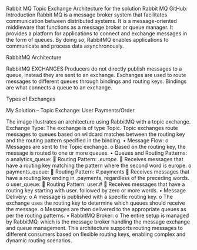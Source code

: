 Rabbit MQ Topic Exchange Architecture for the solution
Rabbit MQ 
GitHub:
Introduction
Rabbit MQ is a message broker system that facilitates communication between distributed systems. It is a message-oriented middleware that functions as a message broker or queue manager. It provides a platform for applications to connect and exchange messages in the form of queues. By doing so, RabbitMQ enables applications to communicate and process data asynchronously.

RabbitMQ Architecture
 
RabbitMQ EXCHANGES
Producers do not directly publish messages to a queue, instead they are sent to an exchange. Exchanges are used to route messages to different queues through bindings and routing keys. Bindings are what connects a queue to an exchange.
 


Types of Exchanges
 

My Solution – Topic Exchange: User Payments/Order 
  
The image illustrates an architecture using RabbitMQ with a topic exchange.
Exchange Type: The exchange is of type Topic.
Topic exchanges route messages to queues based on wildcard matches between the routing key and the routing pattern specified in the binding.
•	Message Flow:
o	Messages are sent to the Topic exchange.
o	Based on the routing key, the message is routed to one or more queues.
•	Queues and Routing Patterns:
o	analytics_queue:
	Routing Pattern: *.europe.*
	Receives messages that have a routing key matching the pattern where the second word is europe.
o	payments_queue:
	Routing Pattern: #.payments
	Receives messages that have a routing key ending in .payments, regardless of the preceding words.
o	user_queue:
	Routing Pattern: user.#
	Receives messages that have a routing key starting with user. followed by zero or more words.
•	Message Delivery:
o	A message is published with a specific routing key.
o	The exchange uses the routing key to determine which queues should receive the message.
o	Messages are then delivered to the appropriate queues as per the routing patterns.
•	RabbitMQ Broker:
o	The entire setup is managed by RabbitMQ, which is the message broker handling the message exchange and queue management.
This architecture supports routing messages to different consumers based on flexible routing keys, enabling complex and dynamic routing scenarios.
